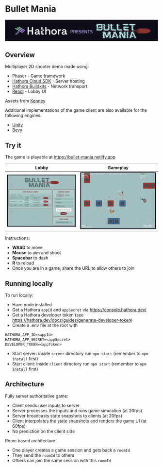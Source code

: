 # Bullet Mania
![Hathora presents Bullet Mania](/client/src/assets/screenshots/banner.png)

## Overview 

Multiplayer 2D shooter demo made using:
  - [Phaser](https://phaser.io/) - Game framework
  - [Hathora Cloud SDK](https://github.com/hathora/hathora-cloud-sdks) - Server hosting
  - [Hathora Buildkits](https://github.com/hathora/buildkits) - Network transport
  - [React](https://react.dev/) - Lobby UI

Assets from [Kenney](https://kenney.nl/assets/top-down-shooter)

Additional implementations of the game client are also available for the following engines:
  - [Unity](https://github.com/hathora/topdown-shooter-unity-client)
  - [Bevy](https://github.com/hathora/topdown-shooter-bevy-client)

## Try it

The game is playable at https://bullet-mania.netlify.app

Lobby            |  Gameplay
:-------------------------:|:-------------------------:
![A screenshot of the completed top-down shooter lobby.](/client/src/assets/screenshots/lobby_screenshot.png) |  ![A screenshot of the completed top-down shooter game in action.](/client/src/assets/screenshots/gameplay_screenshot_cropped.png)

Instructions:

  - **WASD** to move
  - **Mouse** to aim and shoot
  - **Spacebar** to dash
  - **R** to reload
  - Once you are in a game, share the URL to allow others to join

## Running locally 

To run locally:

- Have node installed
- Get a Hathora `appId` and `appSecret` via https://console.hathora.dev/
- Get a Hathora developer token (see https://hathora.dev/docs/guides/generate-developer-token)
- Create a .env file at the root with
```
HATHORA_APP_ID=<appId>
HATHORA_APP_SECRET=<appSecret>
DEVELOPER_TOKEN=<appToken>
```
- Start server: inside `server` directory run `npm start` (remember to `npm install` first)
- Start client: inside `client` directory run `npm start` (remember to `npm install` first)

## Architecture

Fully server authoritative game:
- Client sends user inputs to server
- Server processes the inputs and runs game simulation (at 20fps)
- Server broadcasts state snapshots to clients (at 20fps)
- Client interpolates the state snapshots and renders the game UI (at 60fps)
- No prediction on the client side

Room based architecture:
- One player creates a game session and gets back a `roomId`
- They send the `roomId` to others
- Others can join the same session with this `roomId`
